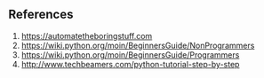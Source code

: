 ## References

1. https://automatetheboringstuff.com
2. https://wiki.python.org/moin/BeginnersGuide/NonProgrammers
3. https://wiki.python.org/moin/BeginnersGuide/Programmers
4. http://www.techbeamers.com/python-tutorial-step-by-step
